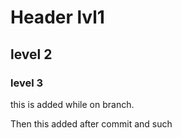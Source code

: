 # Header lvl1
## level 2
### level 3

this is added while on branch. 


Then this added after commit and such
